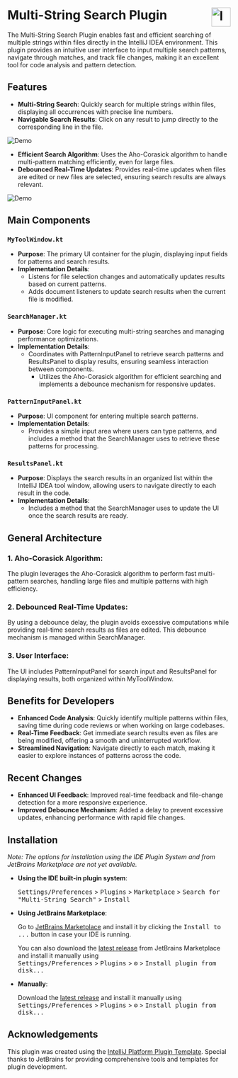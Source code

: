 # <img src="src/main/resources/META-INF/pluginIcon.svg" alt="Icon" align="right" style="height: 43px;"> Multi-String Search Plugin

The Multi-String Search Plugin enables fast and efficient searching of multiple strings within files directly in the IntelliJ IDEA environment. This plugin provides an intuitive user interface to input multiple search patterns, navigate through matches, and track file changes, making it an excellent tool for code analysis and pattern detection.

## Features

- **Multi-String Search**: Quickly search for multiple strings within files, displaying all occurrences with precise line numbers.
- **Navigable Search Results**: Click on any result to jump directly to the corresponding line in the file.

![Demo](./src/data/Multi-String%20Search%20and%20Navigation.gif)

- **Efficient Search Algorithm**: Uses the Aho-Corasick algorithm to handle multi-pattern matching efficiently, even for large files.
- **Debounced Real-Time Updates**: Provides real-time updates when files are edited or new files are selected, ensuring search results are always relevant.

![Demo](./src/data/Live%20Updates%20on%20File%20Change.gif)

## Main Components

### `MyToolWindow.kt`

- **Purpose**: The primary UI container for the plugin, displaying input fields for patterns and search results.
- **Implementation Details**:
  - Listens for file selection changes and automatically updates results based on current patterns.
  - Adds document listeners to update search results when the current file is modified.

### `SearchManager.kt`

- **Purpose**: Core logic for executing multi-string searches and managing performance optimizations.
- **Implementation Details**:
  - Coordinates with PatternInputPanel to retrieve search patterns and ResultsPanel to display results, ensuring seamless interaction between components.
    - Utilizes the Aho-Corasick algorithm for efficient searching and implements a debounce mechanism for responsive updates.

### `PatternInputPanel.kt`

- **Purpose**: UI component for entering multiple search patterns.
- **Implementation Details**:
  - Provides a simple input area where users can type patterns, and includes a method that the SearchManager uses to retrieve these patterns for processing.

### `ResultsPanel.kt`

- **Purpose**: Displays the search results in an organized list within the IntelliJ IDEA tool window, allowing users to navigate directly to each result in the code.
- **Implementation Details**:
  - Includes a method that the SearchManager uses to update the UI once the search results are ready.

## General Architecture

### 1. **Aho-Corasick Algorithm**:
The plugin leverages the Aho-Corasick algorithm to perform fast multi-pattern searches, handling large files and multiple patterns with high efficiency.

### 2. **Debounced Real-Time Updates**:
By using a debounce delay, the plugin avoids excessive computations while providing real-time search results as files are edited. This debounce mechanism is managed within SearchManager.

### 3. **User Interface**:
The UI includes PatternInputPanel for search input and ResultsPanel for displaying results, both organized within MyToolWindow.

## Benefits for Developers

- **Enhanced Code Analysis**: Quickly identify multiple patterns within files, saving time during code reviews or when working on large codebases.
- **Real-Time Feedback**: Get immediate search results even as files are being modified, offering a smooth and uninterrupted workflow.
- **Streamlined Navigation**: Navigate directly to each match, making it easier to explore instances of patterns across the code.

## Recent Changes

- **Enhanced UI Feedback**: Improved real-time feedback and file-change detection for a more responsive experience.
- **Improved Debounce Mechanism**: Added a delay to prevent excessive updates, enhancing performance with rapid file changes.

## Installation

*Note: The options for installation using the IDE Plugin System and from JetBrains Marketplace are not yet available.*

- **Using the IDE built-in plugin system**:

  <kbd>Settings/Preferences</kbd> > <kbd>Plugins</kbd> > <kbd>Marketplace</kbd> > <kbd>Search for "Multi-String Search"</kbd> > <kbd>Install</kbd>

- **Using JetBrains Marketplace**:

  Go to [JetBrains Marketplace](https://plugins.jetbrains.com/plugin/MARKETPLACE_ID) and install it by clicking the <kbd>Install to ...</kbd> button in case your IDE is running.

  You can also download the [latest release](https://plugins.jetbrains.com/plugin/MARKETPLACE_ID/versions) from JetBrains Marketplace and install it manually using  
  <kbd>Settings/Preferences</kbd> > <kbd>Plugins</kbd> > <kbd>⚙️</kbd> > <kbd>Install plugin from disk...</kbd>

- **Manually**:

  Download the [latest release](https://github.com/joseserize0222/Multi-String-Search/releases) and install it manually using  
  <kbd>Settings/Preferences</kbd> > <kbd>Plugins</kbd> > <kbd>⚙️</kbd> > <kbd>Install plugin from disk...</kbd>

## Acknowledgements

This plugin was created using the [IntelliJ Platform Plugin Template](https://github.com/JetBrains/intellij-platform-plugin-template). Special thanks to JetBrains for providing comprehensive tools and templates for plugin development.
